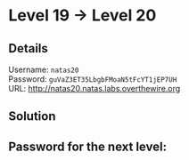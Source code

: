 # Level 19 → Level 20

## Details
Username: `natas20`<br />
Password: `guVaZ3ET35LbgbFMoaN5tFcYT1jEP7UH`<br />
URL:      http://natas20.natas.labs.overthewire.org

## Solution


## Password for the next level:
```

```
